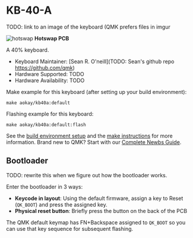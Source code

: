 # KB-40-A

TODO: link to an image of the keyboard (QMK prefers files in imgur

![hotswap](https://i.imgur.com/kJzebgd.jpeg)
**Hotswap PCB**

A 40% keyboard.

* Keyboard Maintainer: [Sean R. O'neill](TODO: Sean's github repo https://github.com/qmk)
* Hardware Supported: TODO
* Hardware Availability: TODO

Make example for this keyboard (after setting up your build environment):

    make aokay/kb40a:default

Flashing example for this keyboard:

    make aokay/kb40a:default:flash

See the [build environment setup](https://docs.qmk.fm/#/getting_started_build_tools) and the [make instructions](https://docs.qmk.fm/#/getting_started_make_guide) for more information. Brand new to QMK? Start with our [Complete Newbs Guide](https://docs.qmk.fm/#/newbs).

## Bootloader

TODO: rewrite this when we figure out how the bootloader works.

Enter the bootloader in 3 ways:

* **Keycode in layout**: Using the default firmware, assign a key to Reset (`QK_BOOT`) and press the assigned key.
* **Physical reset button**: Briefly press the button on the back of the PCB

The QMK default keymap has FN+Backspace assigned to `QK_BOOT` so you can use that key sequence for subsequent flashing.
